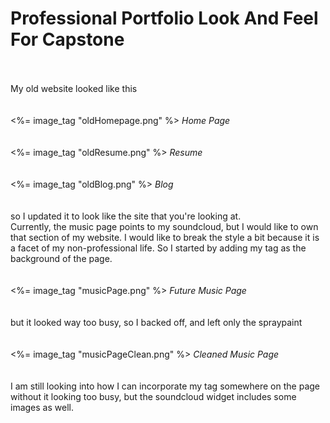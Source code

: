# Professional Portfolio Look And Feel For Capstone
<br><br>
My old website looked like this
<br><br><br>
<%= image_tag "oldHomepage.png" %>
_Home Page_
<br><br><br>
<%= image_tag "oldResume.png" %>
_Resume_
<br><br><br>
<%= image_tag "oldBlog.png" %>
_Blog_
<br><br><br>
so I updated it to look like the site that you're looking at.
<br>
Currently, the music page points to my soundcloud, but I would like to own that section of my website.  I would like to break the style a bit because it is a facet of my non-professional life.  So I started by adding my tag as the background of the page.
<br><br><br>
<%= image_tag "musicPage.png" %>
_Future Music Page_
<br><br><br>
but it looked way too busy, so I backed off, and left only the spraypaint
<br><br><br>
<%= image_tag "musicPageClean.png" %>
_Cleaned Music Page_
<br><br><br>
I am still looking into how I can incorporate my tag somewhere on the page without it looking too busy, but the soundcloud widget includes some images as well.
<div style="margin-bottom:100px"></div>
